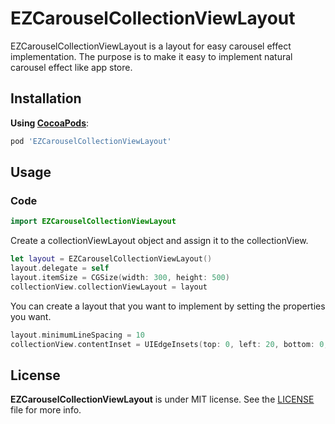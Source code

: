 # EZCarouselCollectionViewLayout
EZCarouselCollectionViewLayout is a layout for easy carousel effect implementation.
The purpose is to make it easy to implement natural carousel effect like app store.


## Installation

**Using [CocoaPods](https://cocoapods.org)**:

```bash
pod 'EZCarouselCollectionViewLayout'
```


## Usage

### Code

```swift
import EZCarouselCollectionViewLayout
```

Create a collectionViewLayout object and assign it to the collectionView.

```swift       
let layout = EZCarouselCollectionViewLayout()
layout.delegate = self
layout.itemSize = CGSize(width: 300, height: 500)
collectionView.collectionViewLayout = layout
```

You can create a layout that you want to implement by setting the properties you want.

```swift
layout.minimumLineSpacing = 10
collectionView.contentInset = UIEdgeInsets(top: 0, left: 20, bottom: 0, right: 20)
```


## License

**EZCarouselCollectionViewLayout** is under MIT license. 
See the [LICENSE](LICENSE) file for more info.

